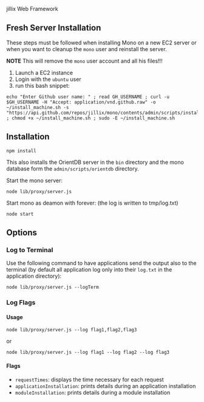jillix Web Framework

## Fresh Server Installation

These steps must be followed when installing Mono on a new EC2 server or when you want to cleanup the `mono` user and reinstall the server.

**NOTE** This will remove the `mono` user account and all his files!!!

1. Launch a EC2 instance
2. Login with the `ubuntu` user
3. run this bash snippet:

```
echo "Enter Github user name: " ; read GH_USERNAME ; curl -u $GH_USERNAME -H "Accept: application/vnd.github.raw" -o ~/install_machine.sh -s "https://api.github.com/repos/jillix/mono/contents/admin/scripts/install_machine.sh" ; chmod +x ~/install_machine.sh ; sudo -E ~/install_machine.sh
```

## Installation

```
npm install
```
This also installs the OrientDB server in the `bin` directory and the mono database form the `admin/scripts/orientdb` directory.

Start the mono server:
```
node lib/proxy/server.js
```

Start mono as deamon with forever: (the log is written to tmp/log.txt)
```
node start
```

## Options

### Log to Terminal

Use the following command to have applications send the output also to the terminal (by default all application log only into their `log.txt` in the application directory):

```
node lib/proxy/server.js --logTerm
```

### Log Flags

#### Usage

```
node lib/proxy/server.js --log flag1,flag2,flag3
```

or

```
node lib/proxy/server.js --log flag1 --log flag2 --log flag3
```

#### Flags

- `requestTimes`: displays the time necessary for each request
- `applicationInstallation`: prints details during an application installation
- `moduleInstallation`: prints details during a module installation


